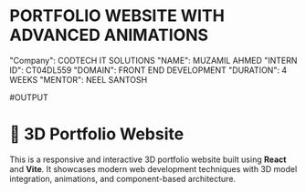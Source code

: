 # PORTFOLIO WEBSITE WITH ADVANCED ANIMATIONS
"Company": CODTECH IT SOLUTIONS
"NAME": MUZAMIL AHMED
"INTERN ID": CT04DL559
"DOMAIN": FRONT END DEVELOPMENT
"DURATION": 4 WEEKS
"MENTOR": NEEL SANTOSH


#OUTPUT







# 🚀 3D Portfolio Website

This is a responsive and interactive 3D portfolio website built using **React** and **Vite**. It showcases modern web development techniques with 3D model integration, animations, and component-based architecture.
